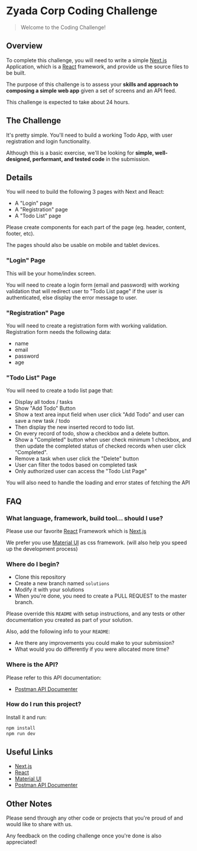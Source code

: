 
# Zyada Corp Coding Challenge

> Welcome to the Coding Challenge!

## Overview

To complete this challenge, you will need to write a simple [Next.js](https://nextjs.org/) Application, which is a [React](https://facebook.github.io/react/) framework, and provide us the source files to be built.

The purpose of this challenge is to assess your **skills and approach to composing a simple web app** given a set of screens and an API feed. 

This challenge is expected to take about 24 hours.

## The Challenge

It's pretty simple. You'll need to build a working Todo App, with user registration and login functionality.

Although this is a basic exercise, we'll be looking for **simple, well-designed, performant, and tested code** in the submission.

## Details

You will need to build the following 3 pages with Next and React:

- A "Login" page
- A "Registration" page
- A "Todo List" page

Please create components for each part of the page (eg. header, content, footer, etc).

The pages should also be usable on mobile and tablet devices.

### "Login" Page

This will be your home/index screen.

You will need to create a login form (email and password) with working validation that will redirect user to "Todo List page" if the user is authenticated, else display the error message to user.

### "Registration" Page

You will need to create a registration form with working validation. 
Registration form needs the following data:
- name
- email
- password
- age

### "Todo List" Page

You will need to create a todo list page that:
- Display all todos / tasks
- Show "Add Todo" Button
- Show a text area input field when user click "Add Todo" and user can save a new task / todo
- Then display the new inserted record to todo list.
- On every record of todo, show a checkbox and a delete button.
- Show a "Completed" button when user check minimum 1 checkbox, and then update the completed status of checked records when user click "Completed".
- Remove a task when user click the "Delete" button
- User can filter the todos based on completed task
- Only authorized user can access the "Todo List Page"

You will also need to handle the loading and error states of fetching the API

## FAQ

### What language, framework, build tool... should I use?

Please use our favorite [React](https://facebook.github.io/react/) Framework which is [Next.js](https://nextjs.org/)

We prefer you use [Material UI](https://material-ui.com/) as css framework. (will also help you speed up the development process)

### Where do I begin?

- Clone this repository 
- Create a new branch named ```solutions```
- Modify it with your solutions
- When you're done, you need to create a PULL REQUEST to the master branch.

Please override this `README` with setup instructions, and any tests or other documentation you created as part of your solution.

Also, add the following info to your `README`:

- Are there any improvements you could make to your submission?
- What would you do differently if you were allocated more time?

### Where is the API?

Please refer to this API documentation:
- [Postman API Documenter](https://documenter.getpostman.com/view/5308540/T17FCpQ9?version=latest)

### How do I run this project?

Install it and run:

```sh
npm install
npm run dev
```

## Useful Links

- [Next.js](https://nextjs.org/)
- [React](https://facebook.github.io/react/)
- [Material UI](https://material-ui.com/)
- [Postman API Documenter](https://documenter.getpostman.com/view/5308540/T17FCpQ9?version=latest)

## Other Notes

Please send through any other code or projects that you're proud of and would like to share with us.

Any feedback on the coding challenge once you're done is also appreciated!
